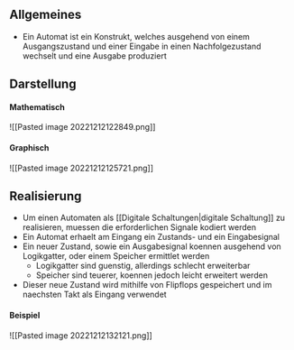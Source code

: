 ## Allgemeines
- Ein Automat ist ein Konstrukt, welches ausgehend von einem Ausgangszustand und einer Eingabe in einen Nachfolgezustand wechselt und eine Ausgabe produziert
## Darstellung
#### Mathematisch
![[Pasted image 20221212122849.png]]
#### Graphisch
![[Pasted image 20221212125721.png]]
## Realisierung
- Um einen Automaten als [[Digitale Schaltungen|digitale Schaltung]] zu realisieren, muessen die erforderlichen Signale kodiert werden
- Ein Automat erhaelt am Eingang ein Zustands- und ein Eingabesignal
- Ein neuer Zustand, sowie ein Ausgabesignal koennen ausgehend von Logikgatter, oder einem Speicher ermittlet werden
	- Logikgatter sind guenstig, allerdings schlecht erweiterbar
	- Speicher sind teuerer, koennen jedoch leicht erweitert werden
- Dieser neue Zustand wird mithilfe von Flipflops gespeichert und im naechsten Takt als Eingang verwendet
#### Beispiel
![[Pasted image 20221212132121.png]]
